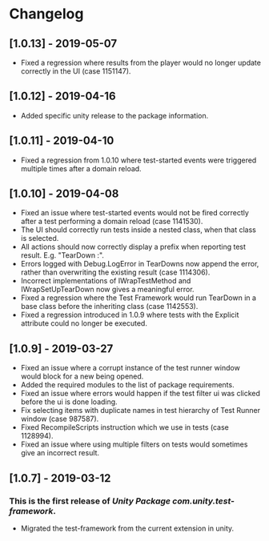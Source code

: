 # Changelog

## [1.0.13] - 2019-05-07

- Fixed a regression where results from the player would no longer update correctly in the UI (case 1151147).

## [1.0.12] - 2019-04-16

- Added specific unity release to the package information.

## [1.0.11] - 2019-04-10

- Fixed a regression from 1.0.10 where test-started events were triggered multiple times after a domain reload.

## [1.0.10] - 2019-04-08

- Fixed an issue where test-started events would not be fired correctly after a test performing a domain reload (case
  1141530).
- The UI should correctly run tests inside a nested class, when that class is selected.
- All actions should now correctly display a prefix when reporting test result. E.g. "TearDown :".
- Errors logged with Debug.LogError in TearDowns now append the error, rather than overwriting the existing result (case
  1114306).
- Incorrect implementations of IWrapTestMethod and IWrapSetUpTearDown now gives a meaningful error.
- Fixed a regression where the Test Framework would run TearDown in a base class before the inheriting class (case
  1142553).
- Fixed a regression introduced in 1.0.9 where tests with the Explicit attribute could no longer be executed.

## [1.0.9] - 2019-03-27

- Fixed an issue where a corrupt instance of the test runner window would block for a new being opened.
- Added the required modules to the list of package requirements.
- Fixed an issue where errors would happen if the test filter ui was clicked before the ui is done loading.
- Fix selecting items with duplicate names in test hierarchy of Test Runner window (case 987587).
- Fixed RecompileScripts instruction which we use in tests (case 1128994).
- Fixed an issue where using multiple filters on tests would sometimes give an incorrect result.

## [1.0.7] - 2019-03-12

### This is the first release of *Unity Package com.unity.test-framework*.

- Migrated the test-framework from the current extension in unity.
